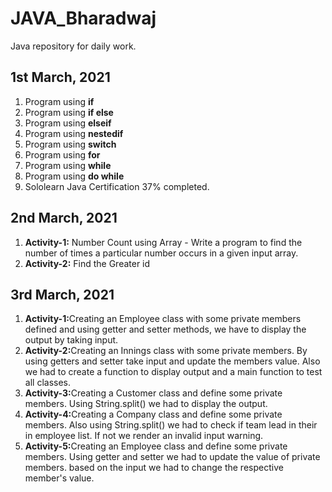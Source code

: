 # JAVA_Bharadwaj
Java repository for daily work.

<h2>1st March, 2021</h2>
<ol>
  <li>Program using <b>if</b></li>
  <li>Program using <b>if else</b></li>
  <li>Program using <b>elseif</b></li>
  <li>Program using <b>nestedif</b></li>
  <li>Program using <b>switch</b></li>
  <li>Program using <b>for</b></li>
  <li>Program using <b>while</b></li>
  <li>Program using <b>do while</b></li>
  <li>Sololearn Java Certification 37% completed.</li>
</ol>

<h2>2nd March, 2021</h2>
<ol>
  <li><b>Activity-1:</b> Number Count using Array - Write a program to find the number of times a particular number occurs in a given input array.</li>
  <li><b>Activity-2:</b> Find the Greater id </li>
</ol>

<h2>3rd March, 2021</h2>
<ol>
  <li><b>Activity-1:</b>Creating an Employee class with some private members defined and using getter and setter methods, we have to display the output by taking input.</li>
  <li><b>Activity-2:</b>Creating an Innings class with some private members. By using getters and setter take input and update the members value. Also we had to create a function to display output and a main function to test all classes.</li>
  <li><b>Activity-3:</b>Creating a Customer class and define some private members. Using String.split() we had to display the output.</li>
  <li><b>Activity-4:</b>Creating a Company class and define some private members. Also using String.split() we had to check if team lead in their in employee list. If not we render an invalid input warning.</li>
  <li><b>Activity-5:</b>Creating an Employee class and define some private members. Using getter and setter we had to update the value of private members. based on the input we had to change the respective member's value.</li>
</ol>
